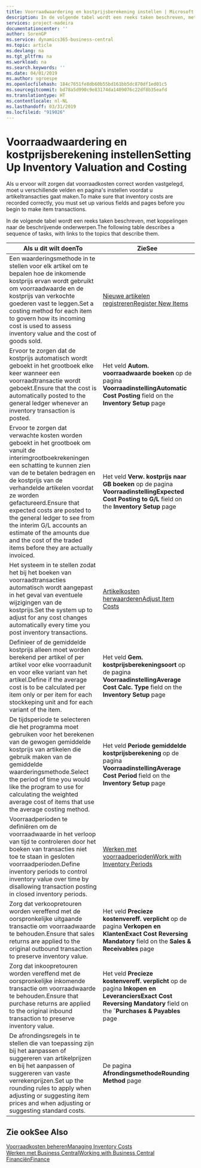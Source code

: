 ```yaml
---
title: Voorraadwaardering en kostprijsberekening instellen | Microsoft Docs
description: In de volgende tabel wordt een reeks taken beschreven, met koppelingen naar de beschrijvende onderwerpen.
services: project-madeira
documentationcenter: ''
author: SorenGP
ms.service: dynamics365-business-central
ms.topic: article
ms.devlang: na
ms.tgt_pltfrm: na
ms.workload: na
ms.search.keywords: ''
ms.date: 04/01/2019
ms.author: sgroespe
ms.openlocfilehash: 184c7651fe8db60b55bd161bb5dc870df1ed01c5
ms.sourcegitcommit: bd78a5d990c9e83174da1409076c22df8b35eafd
ms.translationtype: HT
ms.contentlocale: nl-NL
ms.lasthandoff: 03/31/2019
ms.locfileid: "919026"
---
```

# <a name="setting-up-inventory-valuation-and-costing"></a><span data-ttu-id="095d1-103">Voorraadwaardering en kostprijsberekening instellen</span><span class="sxs-lookup"><span data-stu-id="095d1-103">Setting Up Inventory Valuation and Costing</span></span>
<span data-ttu-id="095d1-104">Als u ervoor wilt zorgen dat voorraadkosten correct worden vastgelegd, moet u verschillende velden en pagina's instellen voordat u artikeltransacties gaat maken.</span><span class="sxs-lookup"><span data-stu-id="095d1-104">To make sure that inventory costs are recorded correctly, you must set up various fields and pages before you begin to make item transactions.</span></span>

<span data-ttu-id="095d1-105">In de volgende tabel wordt een reeks taken beschreven, met koppelingen naar de beschrijvende onderwerpen.</span><span class="sxs-lookup"><span data-stu-id="095d1-105">The following table describes a sequence of tasks, with links to the topics that describe them.</span></span>

|<span data-ttu-id="095d1-106">**Als u dit wilt doen**</span><span class="sxs-lookup"><span data-stu-id="095d1-106">**To**</span></span>|<span data-ttu-id="095d1-107">**Zie**</span><span class="sxs-lookup"><span data-stu-id="095d1-107">**See**</span></span>|  
|------------|-------------|  
|<span data-ttu-id="095d1-108">Een waarderingsmethode in te stellen voor elk artikel om te bepalen hoe de inkomende kostprijs ervan wordt gebruikt om voorraadwaarde en de kostprijs van verkochte goederen vast te leggen.</span><span class="sxs-lookup"><span data-stu-id="095d1-108">Set a costing method for each item to govern how its incoming cost is used to assess inventory value and the cost of goods sold.</span></span>|[<span data-ttu-id="095d1-109">Nieuwe artikelen registreren</span><span class="sxs-lookup"><span data-stu-id="095d1-109">Register New Items</span></span>](inventory-how-register-new-items.md)|  
|<span data-ttu-id="095d1-110">Ervoor te zorgen dat de kostprijs automatisch wordt geboekt in het grootboek elke keer wanneer een voorraadtransactie wordt geboekt.</span><span class="sxs-lookup"><span data-stu-id="095d1-110">Ensure that the cost is automatically posted to the general ledger whenever an inventory transaction is posted.</span></span>|<span data-ttu-id="095d1-111">Het veld **Autom. voorraadwaarde boeken** op de pagina **Voorraadinstelling**</span><span class="sxs-lookup"><span data-stu-id="095d1-111">**Automatic Cost Posting** field on the **Inventory Setup** page</span></span>|  
|<span data-ttu-id="095d1-112">Ervoor te zorgen dat verwachte kosten worden geboekt in het grootboek om vanuit de interimgrootboekrekeningen een schatting te kunnen zien van de te betalen bedragen en de kostprijs van de verhandelde artikelen voordat ze worden gefactureerd.</span><span class="sxs-lookup"><span data-stu-id="095d1-112">Ensure that expected costs are posted to the general ledger to see from the interim G/L accounts an estimate of the amounts due and the cost of the traded items before they are actually invoiced.</span></span>|<span data-ttu-id="095d1-113">Het veld **Verw. kostprijs naar GB boeken** op de pagina **Voorraadinstelling**</span><span class="sxs-lookup"><span data-stu-id="095d1-113">**Expected Cost Posting to G/L** field on the **Inventory Setup** page</span></span>|  
|<span data-ttu-id="095d1-114">Het systeem in te stellen zodat het bij het boeken van voorraadtransacties automatisch wordt aangepast in het geval van eventuele wijzigingen van de kostprijs.</span><span class="sxs-lookup"><span data-stu-id="095d1-114">Set the system up to adjust for any cost changes automatically every time you post inventory transactions.</span></span>|[<span data-ttu-id="095d1-115">Artikelkosten herwaarderen</span><span class="sxs-lookup"><span data-stu-id="095d1-115">Adjust Item Costs</span></span>](inventory-how-adjust-item-costs.md)|  
|<span data-ttu-id="095d1-116">Definieer of de gemiddelde kostprijs alleen moet worden berekend per artikel of per artikel voor elke voorraadunit en voor elke variant van het artikel.</span><span class="sxs-lookup"><span data-stu-id="095d1-116">Define if the average cost is to be calculated per item only or per item for each stockkeping unit and for each variant of the item.</span></span>|<span data-ttu-id="095d1-117">Het veld **Gem. kostprijsberekeningsoort** op de pagina **Voorraadinstelling**</span><span class="sxs-lookup"><span data-stu-id="095d1-117">**Average Cost Calc. Type** field on the **Inventory Setup** page</span></span>|  
|<span data-ttu-id="095d1-118">De tijdsperiode te selecteren die het programma moet gebruiken voor het berekenen van de gewogen gemiddelde kostprijs van artikelen die gebruik maken van de gemiddelde waarderingsmethode.</span><span class="sxs-lookup"><span data-stu-id="095d1-118">Select the period of time you would like the program to use for calculating the weighted average cost of items that use the average costing method.</span></span>|<span data-ttu-id="095d1-119">Het veld **Periode gemiddelde kostprijsberekening** op de pagina **Voorraadinstelling**</span><span class="sxs-lookup"><span data-stu-id="095d1-119">**Average Cost Period** field on the **Inventory Setup** page</span></span>|  
|<span data-ttu-id="095d1-120">Voorraadperioden te definiëren om de voorraadwaarde in het verloop van tijd te controleren door het boeken van transacties niet toe te staan in gesloten voorraadperioden.</span><span class="sxs-lookup"><span data-stu-id="095d1-120">Define inventory periods to control inventory value over time by disallowing transaction posting in closed inventory periods.</span></span>|[<span data-ttu-id="095d1-121">Werken met voorraadperioden</span><span class="sxs-lookup"><span data-stu-id="095d1-121">Work with Inventory Periods</span></span>](finance-how-to-work-with-inventory-periods.md)|  
|<span data-ttu-id="095d1-122">Zorg dat verkoopretouren worden vereffend met de oorspronkelijke uitgaande transactie om voorraadwaarde te behouden.</span><span class="sxs-lookup"><span data-stu-id="095d1-122">Ensure that sales returns are applied to the original outbound transaction to preserve inventory value.</span></span>|<span data-ttu-id="095d1-123">Het veld **Precieze kostenvereff. verplicht** op de pagina **Verkopen en Klanten**</span><span class="sxs-lookup"><span data-stu-id="095d1-123">**Exact Cost Reversing Mandatory** field on the **Sales & Receivables** page</span></span>|  
|<span data-ttu-id="095d1-124">Zorg dat inkoopretouren worden vereffend met de oorspronkelijke inkomende transactie om voorraadwaarde te behouden.</span><span class="sxs-lookup"><span data-stu-id="095d1-124">Ensure that purchase returns are applied to the original inbound transaction to preserve inventory value.</span></span>|<span data-ttu-id="095d1-125">Het veld **Precieze kostenvereff. verplicht** op de pagina **Inkopen en Leveranciers**</span><span class="sxs-lookup"><span data-stu-id="095d1-125">**Exact Cost Reversing Mandatory** field on the **´Purchases & Payables** page</span></span>|
|<span data-ttu-id="095d1-126">De afrondingsregels in te stellen die van toepassing zijn bij het aanpassen of suggereren van artikelprijzen en bij het aanpassen of suggereren van vaste verrekenprijzen.</span><span class="sxs-lookup"><span data-stu-id="095d1-126">Set up the rounding rules to apply when adjusting or suggesting item prices and when adjusting or suggesting standard costs.</span></span>|<span data-ttu-id="095d1-127">De pagina **Afrondingsmethode**</span><span class="sxs-lookup"><span data-stu-id="095d1-127">**Rounding Method** page</span></span>|  

## <a name="see-also"></a><span data-ttu-id="095d1-128">Zie ook</span><span class="sxs-lookup"><span data-stu-id="095d1-128">See Also</span></span>  
[<span data-ttu-id="095d1-129">Voorraadkosten beheren</span><span class="sxs-lookup"><span data-stu-id="095d1-129">Managing Inventory Costs</span></span>](finance-manage-inventory-costs.md)  
[<span data-ttu-id="095d1-130">Werken met Business Central</span><span class="sxs-lookup"><span data-stu-id="095d1-130">Working with Business Central</span></span>](ui-work-product.md)  
[<span data-ttu-id="095d1-131">Financiën</span><span class="sxs-lookup"><span data-stu-id="095d1-131">Finance</span></span>](finance.md)  
